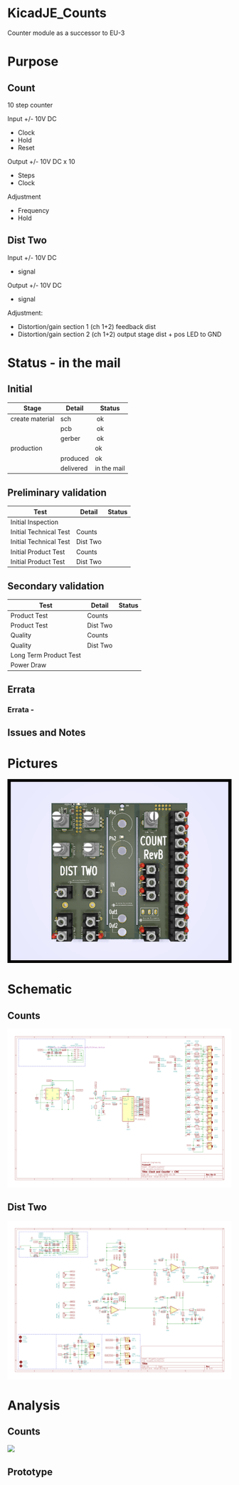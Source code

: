 # KicadJE_Counts
Counter module as a successor to EU-3

# Purpose
## Count
10 step counter

Input +/- 10V DC
 - Clock  
 - Hold
 - Reset

Output +/- 10V DC x 10
 - Steps
 - Clock

Adjustment
 - Frequency
 - Hold

## Dist Two
Input +/- 10V DC
 - signal

Output +/- 10V DC
 - signal

Adjustment:
 - Distortion/gain section 1 (ch 1+2) feedback dist
 - Distortion/gain section 2 (ch 1+2) output stage dist + pos LED to GND

# Status - in the mail
## Initial 
| Stage  | Detail | Status |
| ------------- | ------------- | ------------- |
| create material  | sch | ok |
| | pcb | ok |
| | gerber | ok |
| production  |   | ok |
|  | produced | ok |
|  | delivered | in the mail |
## Preliminary validation
| Test  | Detail | Status |
| ------------- | ------------- | ------------- |
| Initial Inspection | |  |
| Initial Technical Test | Counts |  |
| Initial Technical Test | Dist Two |  |
| Initial Product Test | Counts |  |
| Initial Product Test | Dist Two |  |

## Secondary validation
| Test  | Detail | Status |
| ------------- | ------------- |------------- |
| Product Test | Counts | |
| Product Test | Dist Two | |
| Quality | Counts | |
| Quality | Dist Two | |
| Long Term Product Test |  |  |
| Power Draw |  | 

## Errata
### Errata - 

## Issues and Notes
### 

# Pictures
![](KicadJE_Counts_top.png)

# Schematic
## Counts
![](Count_sch.png)
## Dist Two
![](Dist_two_sch.png)

# Analysis
## Counts
![](counts.png)

## Prototype
